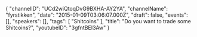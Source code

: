{
    "channelID": "UCd2wiQtoqDvG9BXHA-AY2YA",
    "channelName": "fyrstikken",
    "date": "2015-01-09T03:06:07.000Z",
    "draft": false,
    "events": [],
    "speakers": [],
    "tags": [
        "Shitcoins"
    ],
    "title": "Do you want to trade some Shitcoins?",
    "youtubeID": "3gfntBEI3Aw"
}
